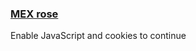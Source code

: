 <h3><a href="https://codeforces.com/contest/2149/problem/C" target="_blank" rel="noopener noreferrer">MEX rose</a></h3>

<noscript><div class="h2"><span id="challenge-error-text">Enable JavaScript and cookies to continue</span></div></noscript>